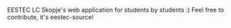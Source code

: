 EESTEC LC Skopje's web application for students by students :) Feel free to contribute, it's eestec-source!

